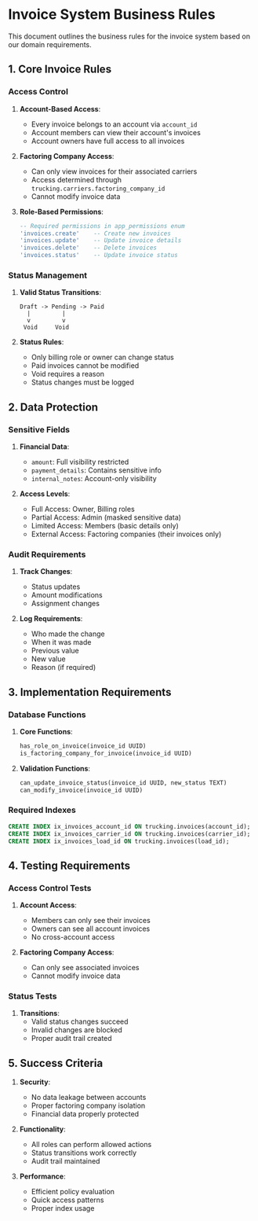 # Invoice System Business Rules

This document outlines the business rules for the invoice system based on our domain requirements.

## **1. Core Invoice Rules**

### **Access Control**
1. **Account-Based Access**:
   - Every invoice belongs to an account via `account_id`
   - Account members can view their account's invoices
   - Account owners have full access to all invoices

2. **Factoring Company Access**:
   - Can only view invoices for their associated carriers
   - Access determined through `trucking.carriers.factoring_company_id`
   - Cannot modify invoice data

3. **Role-Based Permissions**:
   ```sql
   -- Required permissions in app_permissions enum
   'invoices.create'    -- Create new invoices
   'invoices.update'    -- Update invoice details
   'invoices.delete'    -- Delete invoices
   'invoices.status'    -- Update invoice status
   ```

### **Status Management**
1. **Valid Status Transitions**:
   ```
   Draft -> Pending -> Paid
     |         |
     v         v
    Void     Void
   ```

2. **Status Rules**:
   - Only billing role or owner can change status
   - Paid invoices cannot be modified
   - Void requires a reason
   - Status changes must be logged

## **2. Data Protection**

### **Sensitive Fields**
1. **Financial Data**:
   - `amount`: Full visibility restricted
   - `payment_details`: Contains sensitive info
   - `internal_notes`: Account-only visibility

2. **Access Levels**:
   - Full Access: Owner, Billing roles
   - Partial Access: Admin (masked sensitive data)
   - Limited Access: Members (basic details only)
   - External Access: Factoring companies (their invoices only)

### **Audit Requirements**
1. **Track Changes**:
   - Status updates
   - Amount modifications
   - Assignment changes

2. **Log Requirements**:
   - Who made the change
   - When it was made
   - Previous value
   - New value
   - Reason (if required)

## **3. Implementation Requirements**

### **Database Functions**
1. **Core Functions**:
   ```sql
   has_role_on_invoice(invoice_id UUID)
   is_factoring_company_for_invoice(invoice_id UUID)
   ```

2. **Validation Functions**:
   ```sql
   can_update_invoice_status(invoice_id UUID, new_status TEXT)
   can_modify_invoice(invoice_id UUID)
   ```

### **Required Indexes**
```sql
CREATE INDEX ix_invoices_account_id ON trucking.invoices(account_id);
CREATE INDEX ix_invoices_carrier_id ON trucking.invoices(carrier_id);
CREATE INDEX ix_invoices_load_id ON trucking.invoices(load_id);
```

## **4. Testing Requirements**

### **Access Control Tests**
1. **Account Access**:
   - Members can only see their invoices
   - Owners can see all account invoices
   - No cross-account access

2. **Factoring Company Access**:
   - Can only see associated invoices
   - Cannot modify invoice data

### **Status Tests**
1. **Transitions**:
   - Valid status changes succeed
   - Invalid changes are blocked
   - Proper audit trail created

## **5. Success Criteria**

1. **Security**:
   - No data leakage between accounts
   - Proper factoring company isolation
   - Financial data properly protected

2. **Functionality**:
   - All roles can perform allowed actions
   - Status transitions work correctly
   - Audit trail maintained

3. **Performance**:
   - Efficient policy evaluation
   - Quick access patterns
   - Proper index usage
